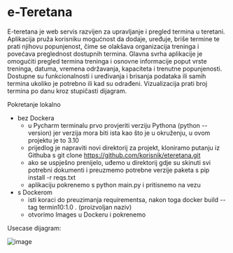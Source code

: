 # e-Teretana


E-teretana je web servis razvijen za upravljanje i pregled termina u teretani. Aplikacija pruža korisniku mogućnost da dodaje, uređuje, briše termine te prati njihovu popunjenost, čime se olakšava organizacija treninga i povećava preglednost dostupnih termina. Glavna svrha aplikacije je omogućiti pregled termina treninga i osnovne informacije poput vrste treninga, datuma, vremena održavanja, kapaciteta i trenutne popunjenosti. Dostupne su funkcionalnosti i uređivanja i brisanja podataka ili samih termina ukoliko je potrebno ili kad su odrađeni. Vizualizacija prati broj termina po danu kroz stupičasti dijagram. 

Pokretanje lokalno
- bez Dockera
  - u Pycharm terminalu prvo provjeriti verziju Pythona (python --version) jer verzija mora biti ista kao što je u okruženju, u ovom projektu je to 3.10
  - prijedlog je napraviti novi direktorij za projekt, kloniramo putanju iz Githuba s git clone  https://github.com/korisnik/eteretana.git
  - ako se uspješno prenijelo, uđemo u direktorij gdje su skinuti svi potrebni dokumenti i preuzmemo potrebne verzije paketa s pip install -r reqs.txt
  - aplikaciju pokrenemo s python main.py i pritisnemo na vezu
- s Dockerom
  - isti koraci do preuzimanja requirementsa, nakon toga docker build --tag termin10:1.0 .  (proizvoljan naziv)
  - otvorimo Images u Dockeru i pokrenemo


Usecase dijagram:


![image](https://github.com/user-attachments/assets/df9b0ba3-7991-4c4c-90dd-3f403d276c90)

